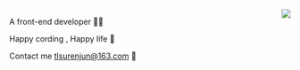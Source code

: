 <img align="right" src="https://github-readme-stats.vercel.app/api?username=Surenjun&show_icons=true&icon_color=ad0d52&text_color=24292e&bg_color=ffffff&hide_title=true" />

A front-end developer 🧑‍💻

Happy cording , Happy life 🤣

Contact me tlsurenjun@163.com 🤖





